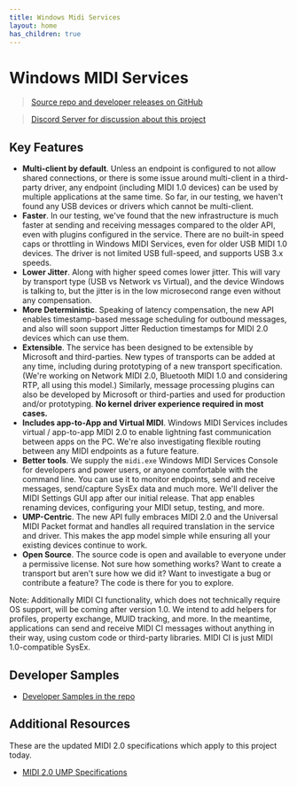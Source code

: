 ```yaml
---
title: Windows Midi Services
layout: home
has_children: true
---
```

# Windows MIDI Services

> [Source repo and developer releases on GitHub](https://aka.ms/midirepo)

> [Discord Server for discussion about this project](https://aka.ms/mididiscord)

## Key Features

* **Multi-client by default**. Unless an endpoint is configured to not allow shared connections, or there is some issue around multi-client in a third-party driver, any endpoint (including MIDI 1.0 devices) can be used by multiple applications at the same time. So far, in our testing, we haven't found any USB devices or drivers which cannot be multi-client.
* **Faster**. In our testing, we've found that the new infrastructure is much faster at sending and receiving messages compared to the older API, even with plugins configured in the service. There are no built-in speed caps or throttling in Windows MIDI Services, even for older USB MIDI 1.0 devices. The driver is not limited USB full-speed, and supports USB 3.x speeds.
* **Lower Jitter**. Along with higher speed comes lower jitter. This will vary by transport type (USB vs Network vs Virtual), and the device Windows is talking to, but the jitter is in the low microsecond range even without any compensation.
* **More Deterministic**. Speaking of latency compensation, the new API enables timestamp-based message scheduling for outbound messages, and also will soon support Jitter Reduction timestamps for MIDI 2.0 devices which can use them.
* **Extensible**. The service has been designed to be extensible by Microsoft and third-parties. New types of transports can be added at any time, including during prototyping of a new transport specification. (We're working on Network MIDI 2.0, Bluetooth MIDI 1.0 and considering RTP, all using this model.) Similarly, message processing plugins can also be developed by Microsoft or third-parties and used for production and/or prototyping. **No kernel driver experience required in most cases.**
* **Includes app-to-App and Virtual MIDI**. Windows MIDI Services includes virtual / app-to-app MIDI 2.0 to enable lightning fast communication between apps on the PC. We're also investigating flexible routing between any MIDI endpoints as a future feature.
* **Better tools**. We supply the `midi.exe` Windows MIDI Services Console for developers and power users, or anyone comfortable with the command line. You can use it to monitor endpoints, send and receive messages, send/capture SysEx data and much more. We'll deliver the MIDI Settings GUI app after our initial release. That app enables renaming devices, configuring your MIDI setup, testing, and more.
* **UMP-Centric**. The new API fully embraces MIDI 2.0 and the Universal MIDI Packet format and handles all required translation in the service and driver. This makes the app model simple while ensuring all your existing devices continue to work.
* **Open Source**. The source code is open and available to everyone under a permissive license. Not sure how something works? Want to create a transport but aren't sure how we did it? Want to investigate a bug or contribute a feature? The code is there for you to explore.

Note: Additionally MIDI CI functionality, which does not technically require OS support, will be coming after version 1.0. We intend to add helpers for profiles, property exchange, MUID tracking, and more. In the meantime, applications can send and receive MIDI CI messages without anything in their way, using custom code or third-party libraries. MIDI CI is just MIDI 1.0-compatible SysEx.

## Developer Samples

* [Developer Samples in the repo](../samples/)

## Additional Resources

These are the updated MIDI 2.0 specifications which apply to this project today.

* [MIDI 2.0 UMP Specifications](https://midi.org/specifications)

